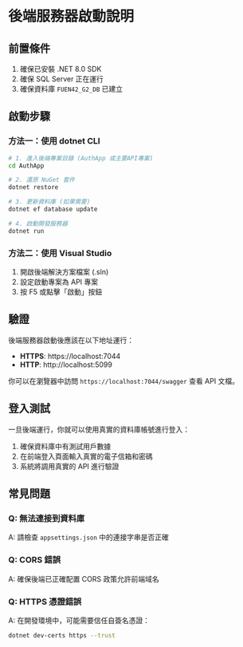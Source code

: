 # 後端服務器啟動說明

## 前置條件

1. 確保已安裝 .NET 8.0 SDK
2. 確保 SQL Server 正在運行
3. 確保資料庫 `FUEN42_G2_DB` 已建立

## 啟動步驟

### 方法一：使用 dotnet CLI
```bash
# 1. 進入後端專案目錄 (AuthApp 或主要API專案)
cd AuthApp

# 2. 還原 NuGet 套件
dotnet restore

# 3. 更新資料庫 (如果需要)
dotnet ef database update

# 4. 啟動開發服務器
dotnet run
```

### 方法二：使用 Visual Studio
1. 開啟後端解決方案檔案 (.sln)
2. 設定啟動專案為 API 專案
3. 按 F5 或點擊「啟動」按鈕

## 驗證

後端服務器啟動後應該在以下地址運行：
- **HTTPS**: https://localhost:7044
- **HTTP**: http://localhost:5099

你可以在瀏覽器中訪問 `https://localhost:7044/swagger` 查看 API 文檔。

## 登入測試

一旦後端運行，你就可以使用真實的資料庫帳號進行登入：

1. 確保資料庫中有測試用戶數據
2. 在前端登入頁面輸入真實的電子信箱和密碼
3. 系統將調用真實的 API 進行驗證

## 常見問題

### Q: 無法連接到資料庫
A: 請檢查 `appsettings.json` 中的連接字串是否正確

### Q: CORS 錯誤
A: 確保後端已正確配置 CORS 政策允許前端域名

### Q: HTTPS 憑證錯誤
A: 在開發環境中，可能需要信任自簽名憑證：
```bash
dotnet dev-certs https --trust
```